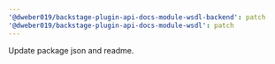 ```yaml
---
'@dweber019/backstage-plugin-api-docs-module-wsdl-backend': patch
'@dweber019/backstage-plugin-api-docs-module-wsdl': patch
---
```


Update package json and readme.
